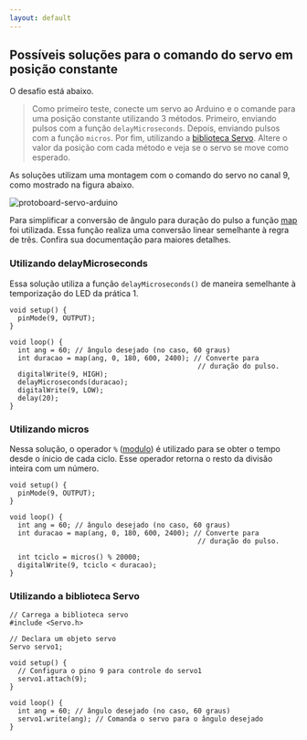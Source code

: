 ```yaml
---
layout: default
---
```


Possíveis soluções para o comando do servo em posição constante
---------------------------------------------------------------

O desafio está abaixo.

> Como primeiro teste, conecte um servo ao Arduino e o comande para uma posição
> constante utilizando 3 métodos.
> Primeiro, enviando pulsos com a função `delayMicroseconds`.
> Depois, enviando  pulsos com a função `micros`.
> Por fim, utilizando a [biblioteca Servo].
> Altere o valor da posição com cada método e veja se o servo se move como
> esperado.

As soluções utilizam uma montagem com o comando do servo no canal 9,
como mostrado na figura abaixo.

![protoboard-servo-arduino]

Para simplificar a conversão de ângulo para duração do pulso a função [map]
foi utilizada.
Essa função realiza uma conversão linear semelhante à regra de três.
Confira sua documentação para maiores detalhes.

### Utilizando delayMicroseconds

Essa solução utiliza a função `delayMicroseconds()` de maneira semelhante
à temporização do LED da prática 1.

```
void setup() {
  pinMode(9, OUTPUT);
}

void loop() {
  int ang = 60; // ângulo desejado (no caso, 60 graus)
  int duracao = map(ang, 0, 180, 600, 2400); // Converte para
                                              // duração do pulso.
  digitalWrite(9, HIGH);
  delayMicroseconds(duracao);
  digitalWrite(9, LOW);
  delay(20);
}

```

### Utilizando micros

Nessa solução, o operador `%` ([modulo]) é utilizado para se obter o tempo
desde o ínicio de cada ciclo.
Esse operador retorna o resto da divisão inteira com um número.

```
void setup() {
  pinMode(9, OUTPUT);
}

void loop() {
  int ang = 60; // ângulo desejado (no caso, 60 graus)
  int duracao = map(ang, 0, 180, 600, 2400); // Converte para
                                              // duração do pulso.

  int tciclo = micros() % 20000;
  digitalWrite(9, tciclo < duracao);
}

```


### Utilizando a biblioteca Servo

```
// Carrega a biblioteca servo
#include <Servo.h> 

// Declara um objeto servo
Servo servo1; 

void setup() {
  // Configura o pino 9 para controle do servo1
  servo1.attach(9);
}

void loop() {
  int ang = 60; // ângulo desejado (no caso, 60 graus)
  servo1.write(ang); // Comanda o servo para o ângulo desejado
}

```


[map]: https://www.arduino.cc/en/Reference/Map
[modulo]: https://www.arduino.cc/en/Reference/Modulo
[biblioteca Servo]: https://www.arduino.cc/en/Reference/Servo

[protoboard-servo-arduino]: ../protoboard-servo-arduino.png